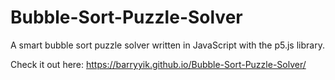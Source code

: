 # Bubble-Sort-Puzzle-Solver
A smart bubble sort puzzle solver written in JavaScript with the p5.js library.

Check it out here:
https://barryyik.github.io/Bubble-Sort-Puzzle-Solver/
